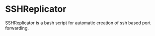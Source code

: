 SSHReplicator
=============

SSHReplicator is a bash script for automatic creation of ssh based port forwarding.
